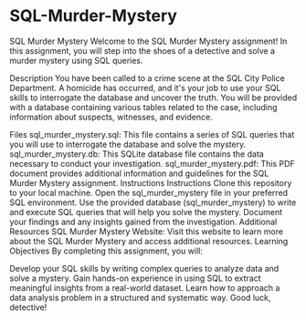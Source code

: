 # SQL-Murder-Mystery

SQL Murder Mystery
Welcome to the SQL Murder Mystery assignment! In this assignment, you will step into the shoes of a detective and solve a murder mystery using SQL queries.

Description
You have been called to a crime scene at the SQL City Police Department. A homicide has occurred, and it's your job to use your SQL skills to interrogate the database and uncover the truth. You will be provided with a database containing various tables related to the case, including information about suspects, witnesses, and evidence.

Files
sql_murder_mystery.sql: This file contains a series of SQL queries that you will use to interrogate the database and solve the mystery.
sql_murder_mystery.db: This SQLite database file contains the data necessary to conduct your investigation.
sql_murder_mystery.pdf: This PDF document provides additional information and guidelines for the SQL Murder Mystery assignment.
Instructions
Instructions
Clone this repository to your local machine.
Open the sql_murder_mystery file in your preferred SQL environment.
Use the provided database (sql_murder_mystery) to write and execute SQL queries that will help you solve the mystery.
Document your findings and any insights gained from the investigation.
Additional Resources
SQL Murder Mystery Website: Visit this website to learn more about the SQL Murder Mystery and access additional resources.
Learning Objectives
By completing this assignment, you will:

Develop your SQL skills by writing complex queries to analyze data and solve a mystery.
Gain hands-on experience in using SQL to extract meaningful insights from a real-world dataset.
Learn how to approach a data analysis problem in a structured and systematic way.
Good luck, detective!
